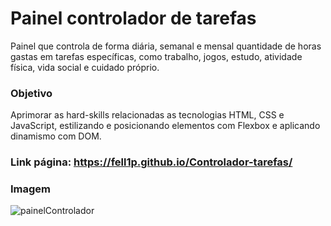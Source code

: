 # Painel controlador de tarefas

Painel que controla de forma diária, semanal e mensal quantidade de horas gastas em tarefas específicas, como trabalho, jogos, estudo, atividade física, vida social e cuidado próprio.

### Objetivo

Aprimorar as hard-skills relacionadas as tecnologias HTML, CSS e JavaScript, estilizando e posicionando elementos com Flexbox e aplicando dinamismo com DOM.

### Link página: https://fell1p.github.io/Controlador-tarefas/

### Imagem

![painelControlador](https://user-images.githubusercontent.com/99513670/192077811-fe3067fa-fd88-4a07-a24c-634743161cdf.png)
